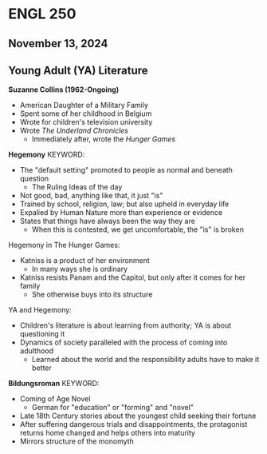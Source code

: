 # ENGL 250

## November 13, 2024

## Young Adult (YA) Literature

**Suzanne Collins (1962-Ongoing)**

- American Daughter of a Military Family
- Spent some of her childhood in Belgium
- Wrote for children's television university
- Wrote *The Underland Chronicles*
  - Immediately after, wrote the *Hunger Games*

**Hegemony** KEYWORD:

- The "default setting" promoted to people as normal and beneath question
  - The Ruling Ideas of the day
- Not good, bad, anything like that, it just "is"
- Trained by school, religion, law; but also upheld in everyday life
- Expalied by Human Nature more than experience or evidence
- States that things have always been the way they are
  - When this is contested, we get uncomfortable, the "is" is broken

Hegemony in The Hunger Games:

- Katniss is a product of her environment
  - In many ways she is ordinary
- Katniss resists Panam and the Capitol, but only after it comes for her family
  - She otherwise buys into its structure

YA and Hegemony:

- Children's literature is about learning from authority; YA is about questioning it
- Dynamics of society paralleled with the process of coming into adulthood
  - Learned about the world and the responsibility adults have to make it better

**Bildungsroman** KEYWORD:

- Coming of Age Novel
  - German for "education" or "forming" and "novel"
- Late 18th Century stories about the youngest child seeking their fortune
- After suffering dangerous trials and disappointments, the protagonist returns home changed and helps others into maturity
- Mirrors structure of the monomyth